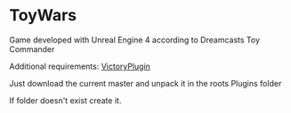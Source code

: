 # ToyWars
Game developed with Unreal Engine 4 according to Dreamcasts Toy Commander

Additional requirements:
  <a href="https://github.com/EverNewJoy/VictoryPlugin">VictoryPlugin</a>
  <p>Just download the current master and unpack it in the roots Plugins folder</p>
  <p>If folder doesn't exist create it.</p>
